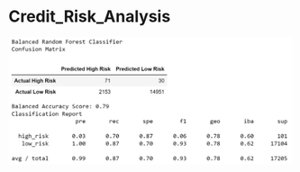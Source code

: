 # Credit_Risk_Analysis


![Balanced_Random_Forest_Classifier.png](https://github.com/dschul01/Credit_Risk_Analysis/blob/main/Images/Balanced_Random_Forest_Classifier.png)
